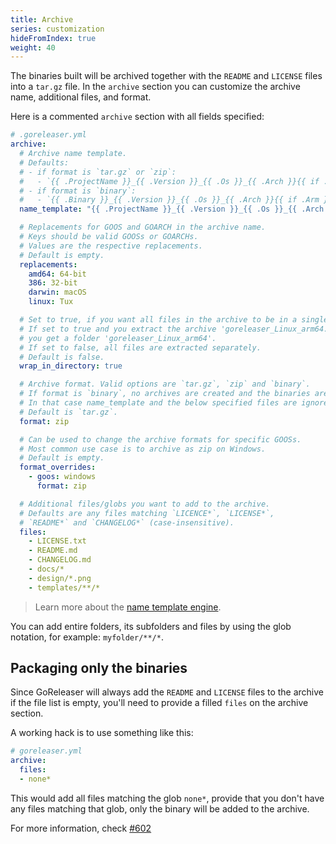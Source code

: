 ```yaml
---
title: Archive
series: customization
hideFromIndex: true
weight: 40
---
```


The binaries built will be archived together with the `README` and `LICENSE` files into a
`tar.gz` file. In the `archive` section you can customize the archive name,
additional files, and format.

Here is a commented `archive` section with all fields specified:

```yml
# .goreleaser.yml
archive:
  # Archive name template.
  # Defaults:
  # - if format is `tar.gz` or `zip`:
  #   - `{{ .ProjectName }}_{{ .Version }}_{{ .Os }}_{{ .Arch }}{{ if .Arm }}v{{ .Arm }}{{ end }}`
  # - if format is `binary`:
  #   - `{{ .Binary }}_{{ .Version }}_{{ .Os }}_{{ .Arch }}{{ if .Arm }}v{{ .Arm }}{{ end }}`
  name_template: "{{ .ProjectName }}_{{ .Version }}_{{ .Os }}_{{ .Arch }}"

  # Replacements for GOOS and GOARCH in the archive name.
  # Keys should be valid GOOSs or GOARCHs.
  # Values are the respective replacements.
  # Default is empty.
  replacements:
    amd64: 64-bit
    386: 32-bit
    darwin: macOS
    linux: Tux

  # Set to true, if you want all files in the archive to be in a single directory.
  # If set to true and you extract the archive 'goreleaser_Linux_arm64.tar.gz',
  # you get a folder 'goreleaser_Linux_arm64'.
  # If set to false, all files are extracted separately.
  # Default is false.
  wrap_in_directory: true

  # Archive format. Valid options are `tar.gz`, `zip` and `binary`.
  # If format is `binary`, no archives are created and the binaries are instead uploaded directly.
  # In that case name_template and the below specified files are ignored.
  # Default is `tar.gz`.
  format: zip

  # Can be used to change the archive formats for specific GOOSs.
  # Most common use case is to archive as zip on Windows.
  # Default is empty.
  format_overrides:
    - goos: windows
      format: zip

  # Additional files/globs you want to add to the archive.
  # Defaults are any files matching `LICENCE*`, `LICENSE*`,
  # `README*` and `CHANGELOG*` (case-insensitive).
  files:
    - LICENSE.txt
    - README.md
    - CHANGELOG.md
    - docs/*
    - design/*.png
    - templates/**/*
```

> Learn more about the [name template engine](/templates).

You can add entire folders, its subfolders and files by using the glob notation,
for example: `myfolder/**/*`.

## Packaging only the binaries

Since GoReleaser will always add the `README` and `LICENSE` files to the
archive if the file list is empty, you'll need to provide a filled `files`
on the archive section.

A working hack is to use something like this:

```yaml
# goreleaser.yml
archive:
  files:
  - none*
```

This would add all files matching the glob `none*`, provide that you don't
have any files matching that glob, only the binary will be added to the
archive.

For more information, check [#602](https://github.com/goreleaser/goreleaser/issues/602)
